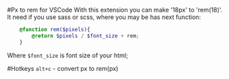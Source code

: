 #Px to rem for VSCode
 With this extension you can make '18px' to 'rem(18)'.
 It need if you use sass or scss, where you may be has next function:
 
 ``` SCSS
     @function rem($pixels){
         @return $pixels / $font_size + rem;
     }
 ```
 Where `$font_size` is font size of your html;
 

 #Hotkeys
 `alt+c` - convert px to rem(px)